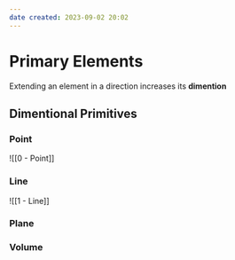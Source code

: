 ```yaml
---
date created: 2023-09-02 20:02
---
```


# Primary Elements

Extending an element in a direction increases its **dimention**

## Dimentional Primitives

### Point
![[0 - Point]]

### Line

![[1 - Line]]

### Plane

### Volume
